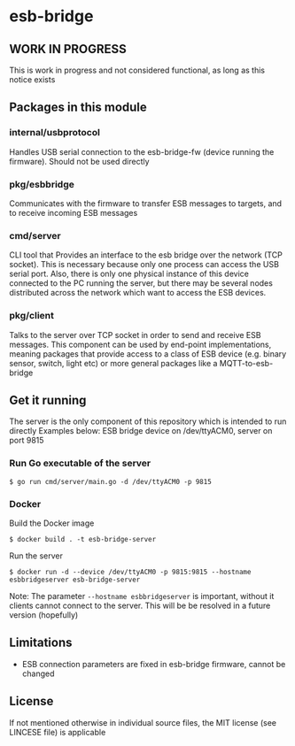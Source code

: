 # esb-bridge


## WORK IN PROGRESS
This is work in progress and not considered functional, as long as this notice exists

## Packages in this module

### internal/usbprotocol
Handles USB serial connection to the esb-bridge-fw (device running the firmware). Should not be used directly

### pkg/esbbridge
Communicates with the firmware to transfer ESB messages to targets, and to receive incoming ESB messages

### cmd/server
CLI tool that Provides an interface to the esb bridge over the network (TCP socket). This is necessary because only one process can access the USB serial port. Also, there is only one physical instance of this device connected to the PC running the server, but there may be several nodes distributed across the network which want to access the ESB devices.

### pkg/client
Talks to the server over TCP socket in order to send and receive ESB messages. This component can be used by end-point implementations, meaning packages that provide access to a class of ESB device (e.g. binary sensor, switch, light etc) or more general packages like a MQTT-to-esb-bridge

## Get it running

The server is the only component of this repository which is intended to run directly
Examples below: ESB bridge device on /dev/ttyACM0, server on port 9815

### Run Go executable of the server
```
$ go run cmd/server/main.go -d /dev/ttyACM0 -p 9815
```

### Docker
Build the Docker image
```
$ docker build . -t esb-bridge-server
```

Run the server
```
$ docker run -d --device /dev/ttyACM0 -p 9815:9815 --hostname esbbridgeserver esb-bridge-server
```
Note: The parameter `--hostname esbbridgeserver` is important, without it clients cannot connect to the server. This will be be resolved in a future version (hopefully)


## Limitations
* ESB connection parameters are fixed in esb-bridge firmware, cannot be changed

## License
If not mentioned otherwise in individual source files, the MIT license (see LINCESE file) is applicable